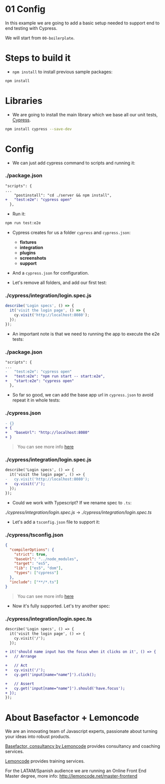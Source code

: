 # 01 Config

In this example we are going to add a basic setup needed to support end to end testing with Cypress.

We will start from `00-boilerplate`.

# Steps to build it

- `npm install` to install previous sample packages:

```bash
npm install
```

# Libraries

- We are going to install the main library which we base all our unit tests, [Cypress](https://www.cypress.io/).

```bash
npm install cypress --save-dev
```

# Config

- We can just add cypress command to scripts and running it:

### ./package.json

```diff
"scripts": {
...
    "postinstall": "cd ./server && npm install",
+   "test:e2e": "cypress open"
  },
```

- Run it:

```bash
npm run test:e2e
```

- Cypress creates for us a folder `cypress` and `cypress.json`:

  - **fixtures**
  - **integration**
  - **plugins**
  - **screenshots**
  - **support**

- And a `cypress.json` for configuration.

- Let's remove all folders, and add our first test:

### ./cypress/integration/login.spec.js

```javascript
describe('Login specs', () => {
  it('visit the login page', () => {
    cy.visit('http://localhost:8080');
  });
});
```

- An important note is that we need to running the app to execute the e2e tests:

### ./package.json

```diff
"scripts": {
...
-   "test:e2e": "cypress open"
+   "test:e2e": "npm run start -- start:e2e",
+   "start:e2e": "cypress open"
  },
```

- So far so good, we can add the base app url in `cypress.json` to avoid repeat it in whole tests:

### ./cypress.json

```diff
- {}
+ {
+   "baseUrl": "http://localhost:8080"
+ }
```

> You can see more info [here](https://docs.cypress.io/guides/references/configuration.html#Options)

### ./cypress/integration/login.spec.js

```diff
describe('Login specs', () => {
  it('visit the login page', () => {
-   cy.visit('http://localhost:8080');
+   cy.visit('/');
  });
});

```

- Could we work with Typescript? If we rename spec to `.ts`:

_./cypress/integration/login.spec.js_ -> _./cypress/integration/login.spec.ts_

- Let's add a `tsconfig.json` file to support it:

### ./cypress/tsconfig.json

```json
{
  "compilerOptions": {
    "strict": true,
    "baseUrl": "../node_modules",
    "target": "es5",
    "lib": ["es5", "dom"],
    "types": ["cypress"]
  },
  "include": ["**/*.ts"]
}
```

> You can see more info [here](https://docs.cypress.io/guides/tooling/typescript-support.html#Install-TypeScript)

- Now it's fully supported. Let's try another spec:

### ./cypress/integration/login.spec.ts

```diff
describe('Login specs', () => {
  it('visit the login page', () => {
    cy.visit('/');
  });

+ it('should name input has the focus when it clicks on it', () => {
+   // Arrange

+   // Act
+   cy.visit('/');
+   cy.get('input[name="name"]').click();

+   // Assert
+   cy.get('input[name="name"]').should('have.focus');
+ });
});

```

# About Basefactor + Lemoncode

We are an innovating team of Javascript experts, passionate about turning your ideas into robust products.

[Basefactor, consultancy by Lemoncode](http://www.basefactor.com) provides consultancy and coaching services.

[Lemoncode](http://lemoncode.net/services/en/#en-home) provides training services.

For the LATAM/Spanish audience we are running an Online Front End Master degree, more info: http://lemoncode.net/master-frontend
